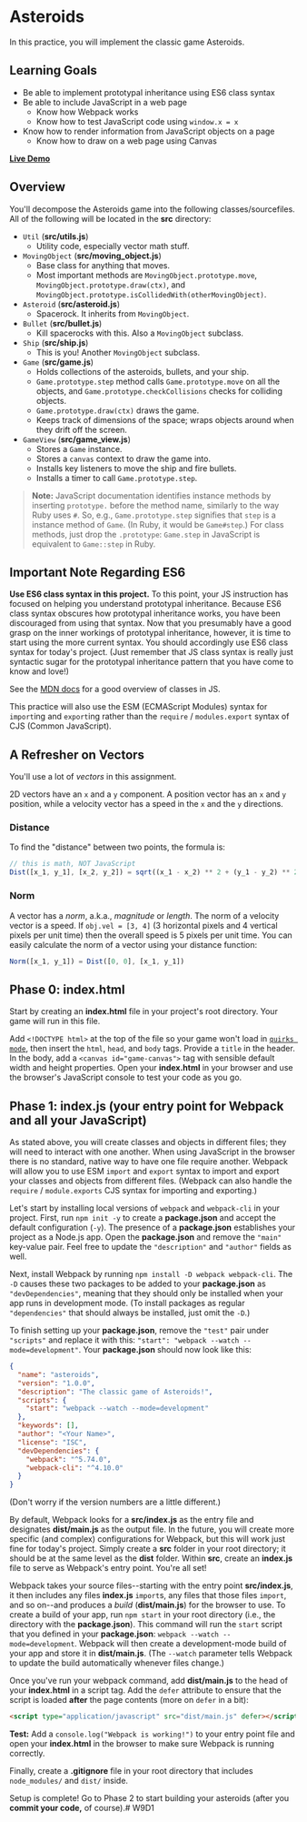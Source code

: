 # Asteroids

In this practice, you will implement the classic game Asteroids.

## Learning Goals

- Be able to implement prototypal inheritance using ES6 class syntax
- Be able to include JavaScript in a web page
  - Know how Webpack works
  - Know how to test JavaScript code using `window.x = x`
- Know how to render information from JavaScript objects on a page
  - Know how to draw on a web page using Canvas

**[Live Demo][live-demo]**

[live-demo]: http://appacademy.github.io/curriculum/asteroids/index.html

## Overview

You'll decompose the Asteroids game into the following classes/sourcefiles. All
of the following will be located in the __src__ directory:

- `Util` (__src/utils.js__)
  - Utility code, especially vector math stuff.
- `MovingObject` (__src/moving_object.js__)
  - Base class for anything that moves.
  - Most important methods are `MovingObject.prototype.move`,
    `MovingObject.prototype.draw(ctx)`, and
    `MovingObject.prototype.isCollidedWith(otherMovingObject)`.
- `Asteroid` (__src/asteroid.js__)
  - Spacerock. It inherits from `MovingObject`.
- `Bullet` (__src/bullet.js__)
  - Kill spacerocks with this. Also a `MovingObject` subclass.
- `Ship` (__src/ship.js__)
  - This is you! Another `MovingObject` subclass.
- `Game` (__src/game.js__)
  - Holds collections of the asteroids, bullets, and your ship.
  - `Game.prototype.step` method calls `Game.prototype.move` on all the objects,
    and `Game.prototype.checkCollisions` checks for colliding objects.
  - `Game.prototype.draw(ctx)` draws the game.
  - Keeps track of dimensions of the space; wraps objects around when they drift
    off the screen.
- `GameView` (__src/game_view.js__)
  - Stores a `Game` instance.
  - Stores a `canvas` context to draw the game into.
  - Installs key listeners to move the ship and fire bullets.
  - Installs a timer to call `Game.prototype.step`.

> **Note:** JavaScript documentation identifies instance methods by inserting
> `prototype.` before the method name, similarly to the way Ruby uses `#`. So,
> e.g., `Game.prototype.step` signifies that `step` is a instance method of
> `Game`. (In Ruby, it would be `Game#step`.) For class methods, just drop the
> `.prototype`: `Game.step` in JavaScript is equivalent to `Game::step` in Ruby.

## Important Note Regarding ES6

**Use ES6 class syntax in this project.** To this point, your JS instruction has
focused on helping you understand prototypal inheritance. Because ES6 class
syntax obscures how prototypal inheritance works, you have been discouraged from
using that syntax. Now that you presumably have a good grasp on the inner
workings of prototypal inheritance, however, it is time to start using the more
current syntax. You should accordingly use ES6 class syntax for today's project.
(Just remember that JS class syntax is really just syntactic sugar for the
prototypal inheritance pattern that you have come to know and love!)

See the [MDN docs] for a good overview of classes in JS.

This practice will also use the ESM (ECMAScript Modules) syntax for `import`ing
and `export`ing rather than the `require` / `modules.export` syntax of CJS
(Common JavaScript).

[MDN docs]: https://developer.mozilla.org/en-US/docs/Web/JavaScript/Guide/Using_Classes

## A Refresher on Vectors

You'll use a lot of _vectors_ in this assignment.

2D vectors have an `x` and a `y` component. A position vector has an `x` and `y`
position, while a velocity vector has a speed in the `x` and the `y` directions.

### Distance

To find the "distance" between two points, the formula is:

```js
// this is math, NOT JavaScript
Dist([x_1, y_1], [x_2, y_2]) = sqrt((x_1 - x_2) ** 2 + (y_1 - y_2) ** 2)
```

### Norm

A vector has a _norm_, a.k.a., _magnitude_ or _length_. The norm of a
velocity vector is a speed. If `obj.vel = [3, 4]` (3 horizontal pixels and 4
vertical pixels per unit time) then the overall speed is 5 pixels per unit time.
You can easily calculate the norm of a vector using your distance function:

```js
Norm([x_1, y_1]) = Dist([0, 0], [x_1, y_1])
```

## Phase 0: __index.html__

Start by creating an __index.html__ file in your project's root directory. Your
game will run in this file.

Add `<!DOCTYPE html>` at the top of the file so your game won't load in [`quirks
mode`], then insert the `html`, `head`, and `body` tags. Provide a `title` in
the header. In the body, add a `<canvas id="game-canvas">` tag with sensible
default width and height properties. Open your __index.html__ in your browser
and use the browser's JavaScript console to test your code as you go.

[`quirks mode`]: https://developer.mozilla.org/en-US/docs/Web/HTML/Quirks_Mode_and_Standards_Mode

## Phase 1: __index.js__ (your entry point for Webpack and all your JavaScript)

As stated above, you will create classes and objects in different files; they
will need to interact with one another. When using JavaScript in the browser
there is no standard, native way to have one file require another. Webpack will
allow you to use ESM `import` and `export` syntax to import and export your
classes and objects from different files. (Webpack can also handle the `require`
/ `module.exports` CJS syntax for importing and exporting.)

Let's start by installing local versions of `webpack` and `webpack-cli` in your
project. First, run `npm init -y` to create a __package.json__ and accept the
default configuration (`-y`). The presence of a __package.json__ establishes
your project as a Node.js app. Open the __package.json__ and remove the `"main"`
key-value pair. Feel free to update the `"description"` and `"author"` fields as
well.

Next, install Webpack by running `npm install -D webpack webpack-cli`. The `-D`
causes these two packages to be added to your __package.json__ as
`"devDependencies"`, meaning that they should only be installed when your app
runs in development mode. (To install packages as regular `"dependencies"` that
should always be installed, just omit the `-D`.)

To finish setting up your __package.json__, remove the `"test"` pair under
`"scripts"` and replace it with this: `"start": "webpack --watch
--mode=development"`. Your __package.json__ should now look like this:

```json
{
  "name": "asteroids",
  "version": "1.0.0",
  "description": "The classic game of Asteroids!",
  "scripts": {
    "start": "webpack --watch --mode=development"
  },
  "keywords": [],
  "author": "<Your Name>",
  "license": "ISC",
  "devDependencies": {
    "webpack": "^5.74.0",
    "webpack-cli": "^4.10.0"
  }
}
```

(Don't worry if the version numbers are a little different.)

By default, Webpack looks for a __src/index.js__ as the entry file and
designates __dist/main.js__ as the output file. In the future, you will create
more specific (and complex) configurations for Webpack, but this will work just
fine for today's project. Simply create a __src__ folder in your root directory;
it should be at the same level as the __dist__ folder. Within __src__, create an
__index.js__ file to serve as Webpack's entry point. You're all set!

Webpack takes your source files--starting with the entry point __src/index.js__,
it then includes any files __index.js__ `import`s, any files that those files
`import`, and so on--and produces a _build_ (__dist/main.js__) for the browser
to use. To create a build of your app, run `npm start` in your root directory
(i.e., the directory with the __package.json__). This command will run the
`start` script that you defined in your __package.json__: `webpack --watch
--mode=development`. Webpack will then create a development-mode build of your
app and store it in __dist/main.js__. (The `--watch` parameter tells Webpack to
update the build automatically whenever files change.)

Once you've run your webpack command, add __dist/main.js__ to the head of your
__index.html__ in a script tag. Add the `defer` attribute to ensure that the
script is loaded **after** the page contents (more on `defer` in a bit):

```html
<script type="application/javascript" src="dist/main.js" defer></script>
```

**Test:** Add a `console.log("Webpack is working!")` to your entry point file
and open your __index.html__ in the browser to make sure Webpack is running
correctly.

Finally, create a __.gitignore__ file in your root directory that includes
`node_modules/` and `dist/` inside.

Setup is complete! Go to Phase 2 to start building your asteroids (after you
**commit your code,** of course).# W9D1
